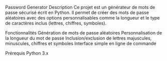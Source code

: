 Password Generator
Description
Ce projet est un générateur de mots de passe sécurisé écrit en Python. Il permet de créer des mots de passe aléatoires avec des options personnalisables comme la longueur et le type de caractères inclus (lettres, chiffres, symboles).

Fonctionnalités
Génération de mots de passe aléatoires
Personnalisation de la longueur du mot de passe
Inclusion/exclusion de lettres majuscules, minuscules, chiffres et symboles
Interface simple en ligne de commande

Prérequis
Python 3.x
